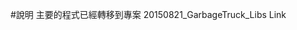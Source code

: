 #說明
主要的程式已經轉移到專案 20150821_GarbageTruck_Libs
<a helf='https://github.com/KeitaroChou/KlausJavaSource/tree/master/20150821_GarbageTruck_Libs'>Link</a>
